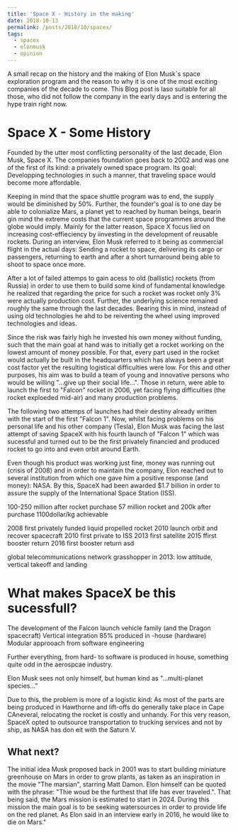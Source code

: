```yaml
---
title: 'Space X - History in the making'
date: 2018-10-13
permalink: /posts/2018/10/spacex/
tags:
  - spacex
  - elonmusk 
  - opinion
---
```


A small recap on the history and the making of Elon Musk`s space exploration program and the reason to why it is one of the most exciting companies of the decade to come. This Blog post is laso suitable for all those, who did not follow the company in the early days and is entering the hype train right now. 

Space X - Some History
======
Founded by the utter most conflicting personality of the last decade, Elon Musk, Space X. The companies foundation goes back to 2002 and was one of the first of its kind: a privately owned space program. Its goal: Developping technologies in such a manner, that traveling space would become more affordable. 

Keeping in mind that the space shuttle program was to end, the supply would be diminished by 50%. Further, the founder's goal is to one day be able to colonialize Mars, a planet yet to reached by human beings, bearin gin mind the extreme costs that the current space programmes around the globe would imply. Mainly for the latter reason, Space X focus lied on increasing cost-effieciency by iinvesting in the development of reusable rockets. During an interview, Elon Musk referred to it being as commercial flight in the actual days: Sending a rocket to space, delivering its cargo or passengers, returning to earth and after a short turnaround being able to shoot to space once more. 

After a lot of failed attemps to gain acess to old (ballistic) rockets (from Russia) in order to use them to build some kind of fundamental knowledge he realized that regarding the price for such a rocket was  rocket only 3% were actually production cost. Further, the underlying science remained roughly the same through the last decades. Bearing this in mind, instead of using old technologies he ahd to be reiventing the wheel using improved technologies and ideas. 

Since the risk was fairly high he invested his own money without funding, such that the main goal at hand was to initially get a rocket working on the lowest amount of money possible. For that, every part used in the rocket would actually be built in the headquarters which has always been a great cost factor yet the resulting logistical difficulties were low. For this and other purposes, his aim was to build a team of young and innovative persons who would be willing "...give up their social life...". Those in return, were able to launch the first to "Falcon" rocket in 2006, yet facing flying difficulties (the rocket exploeded mid-air) and many production problems. 

The following two attemps of launches had their destiny already written with the start of the first "Falcon 1". Now, whilst facing problems on his personal life and his other company (Tesla), Elon Musk was facing the last attempt of saving SpaceX with his fourth launch of "Falcon 1" which was sucessful and turned out to be the first privately financied and produced rocket to go into and even orbit around Earth.

Even though his product was working just fine, money was running out (crisis of 2008) and in order to maintain the company, Elon reached out to several institution from which one gave him a positive response (and money): NASA. By this, SpaceX had been awarded $1.7 billion in order to assure the supply of the International Space Station (ISS).

100-250 million after rocket purchase
57 million rocket and 200k after purchase
1100dollar/kg achievable

2008 first privately funded liquid propelled rocket 
2010 launch orbit and recover spacecraft
2010 first private to ISS
2013 first satellite
2015 ffirst booster return
2016 first booster return asd

global telecommunications network
grasshopper in 2013: low attitude, vertical takeoff and landing

What makes SpaceX be this sucessfull?
======
The development of the Falcon launch vehicle family (and the Dragon spacecraft) 
Vertical integration
85% produced in -house (hardware)
Modular approoach from software engineering

Further everything, from hard- to software is produced in house, something quite odd in the aerospcae industry.

Elon Musk sees not only himself, but human kind as "...multi-planet species..."

Due to this, the problem is more of a logistic kind: As most of the parts are being produced in Hawthorne and lift-offs do generally take place in Cape CAneveral, relocating the rocket is costly and unhandy. For this very reason, SpaceX opted to outsource transportation to trucking services and not by ship, as NASA has don eit with the Saturn V.

What next?
------
The initial idea Musk proposed back in 2001 was to start building miniature greenhouse on Mars in order to grow plants, as taken as an inspiration in the movie "The marsian", starring Matt Damon. Elon himself can be quoted with the phrase: "Thie woud be the furthest that life has ever traveled.". That being said, the Mars mission is estimated to start in 2024. During this mission the main goal is to be seeking watersources in order to provide life on the red planet. As Elon said in an interview early in 2016, he would like to die on Mars."



